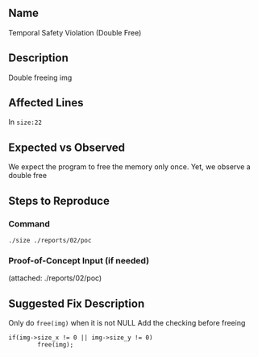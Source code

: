 ## Name
Temporal Safety Violation (Double Free)

## Description
Double freeing img


## Affected Lines
In `size:22`

## Expected vs Observed
We expect the program to free the memory only once. Yet, we observe a double free

## Steps to Reproduce

### Command

```
./size ./reports/02/poc
```
### Proof-of-Concept Input (if needed)
(attached: ./reports/02/poc)

## Suggested Fix Description
Only do `free(img)` when it is not NULL
Add the checking before freeing
```
if(img->size_x != 0 || img->size_y != 0)
        free(img);
```